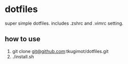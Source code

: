 # dotfiles
super simple dotfiles.
includes .zshrc and .vimrc setting.

## how to use
1. git clone git@github.com:tkugimot/dotfiles.git
2. ./install.sh
